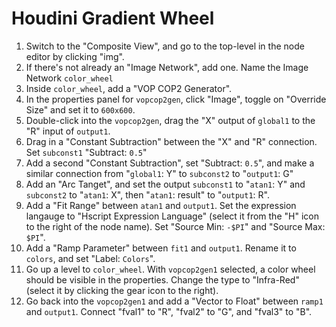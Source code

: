 # Houdini Gradient Wheel

1. Switch to the "Composite View", and go to the top-level in the node editor by clicking "img".
2. If there's not already an "Image Network", add one. Name the Image Network `color_wheel`
3. Inside `color_wheel`, add a "VOP COP2 Generator".
4. In the properties panel for `vopcop2gen`, click "Image", toggle on "Override Size" and set it to `600x600`.
5. Double-click into the `vopcop2gen`, drag the "X" output of `global1` to the "R" input of `output1`.
6. Drag in a "Constant Subtraction" between the "X" and "R" connection. Set `subconst1` "Subtract: `0.5`"
7. Add a second "Constant Subtraction", set "Subtract: `0.5`",  and make a similar connection from "`global1`: Y" to `subconst2` to "`output1`: G"
8. Add an "Arc Tanget", and set the output `subconst1` to "`atan1`: Y" and `subconst2` to "`atan1`: X", then "`atan1`: result" to "`output1`: R".
9. Add a "Fit Range" between `atan1` and `output1`. Set the expression langauge to "Hscript Expression Language" (select it from the "H" icon to the right of the node name). Set "Source Min: `-$PI`" and "Source Max: `$PI`".
10. Add a "Ramp Parameter" between `fit1` and `output1`. Rename it to `colors`, and set "Label: `Colors`".
11. Go up a level to `color_wheel`. With `vopcop2gen1` selected, a color wheel should be visible in the properties. Change the type to "Infra-Red" (select it by clicking the gear icon to the right).
12. Go back into the `vopcop2gen1` and add a "Vector to Float" between `ramp1` and `output1`. Connect "fval1" to "R", "fval2" to "G", and "fval3" to "B".
